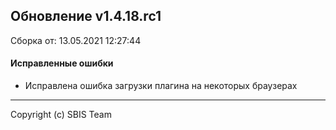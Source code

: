 ## Обновление v1.4.18.rc1

Сборка от: 13.05.2021 12:27:44

#### Исправленные ошибки

* Исправлена ошибка загрузки плагина на некоторых браузерах

---

Copyright (c) SBIS Team